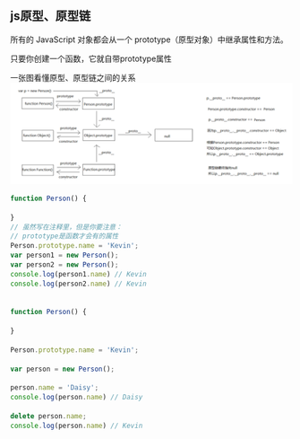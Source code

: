 ## js原型、原型链

所有的 JavaScript 对象都会从一个 prototype（原型对象）中继承属性和方法。

只要你创建一个函数，它就自带prototype属性

一张图看懂原型、原型链之间的关系![QQ截图20200201175801](./js原型、原型链/QQ截图20200201175801.png)

```javascript
function Person() {

}
// 虽然写在注释里，但是你要注意：
// prototype是函数才会有的属性
Person.prototype.name = 'Kevin';
var person1 = new Person();
var person2 = new Person();
console.log(person1.name) // Kevin
console.log(person2.name) // Kevin


function Person() {

}

Person.prototype.name = 'Kevin';

var person = new Person();

person.name = 'Daisy';
console.log(person.name) // Daisy

delete person.name;
console.log(person.name) // Kevin
```

